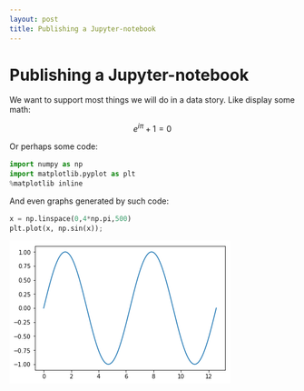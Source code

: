 ```yaml
---
layout: post
title: Publishing a Jupyter-notebook
---
```

# Publishing a Jupyter-notebook

We want to support most things we will do in a data story. Like display some math:

$$e^{i \pi}+1=0$$

Or perhaps some code:


```python
import numpy as np
import matplotlib.pyplot as plt
%matplotlib inline
```

And even graphs generated by such code:


```python
x = np.linspace(0,4*np.pi,500)
plt.plot(x, np.sin(x));
```


![png](../assets/files/2017-07-17-test_notebook/2017-07-17-test_notebook_4_0.png)

